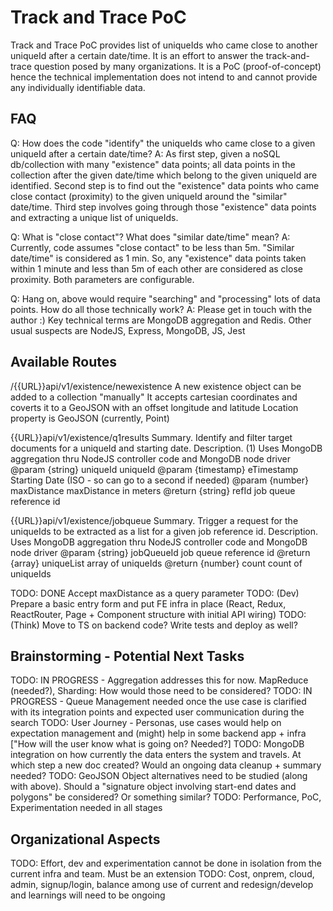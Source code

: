 # Track and Trace PoC
Track and Trace PoC provides list of uniqueIds who came close to another uniqueId after a certain date/time. It is an effort to answer the track-and-trace question posed by many organizations. It is a PoC (proof-of-concept) hence the technical implementation does not intend to and cannot provide any individually identifiable data.

## FAQ
Q: How does the code "identify" the uniqueIds who came close to a given uniqueId after a certain date/time?
A: As first step, given a noSQL db/collection with many "existence" data points; all data points in the collection after the given date/time which belong to the given uniqueId are identified. Second step is to find out the "existence" data points who came close contact (proximity) to the given uniqueId around the "similar" date/time. Third step involves going through those "existence" data points and extracting a unique list of uniqueIds.

Q: What is "close contact"? What does "similar date/time" mean?
A: Currently, code assumes "close contact" to be less than 5m. "Similar date/time" is considered as 1 min. So, any "existence" data points taken within 1 minute and less than 5m of each other are considered as close proximity. Both parameters are configurable.

Q: Hang on, above would require "searching" and "processing" lots of data points. How do all those technically work?
A: Please get in touch with the author :) Key technical terms are MongoDB aggregation and Redis. Other usual suspects are NodeJS, Express, MongoDB, JS, Jest

## Available Routes
/{{URL}}api/v1/existence/newexistence
A new existence object can be added to a collection "manually"
It accepts cartesian coordinates and coverts it to a GeoJSON with an offset longitude and latitude
Location property is GeoJSON (currently, Point)

{{URL}}api/v1/existence/q1results
Summary. Identify and filter target documents for a uniqueId and starting date.
Description. (1) Uses MongoDB aggregation thru NodeJS controller code and MongoDB node driver
@param  {string}        uniqueId        uniqueId 
@param  {timestamp}     eTimestamp      Starting Date (ISO - so can go to a second if needed)
@param  {number}        maxDistance     maxDistance in meters
@return {string}        refId           job queue reference id

{{URL}}api/v1/existence/jobqueue
Summary. Trigger a request for the uniqueIds to be extracted as a list for a given job reference id. 
Description. Uses MongoDB aggregation thru NodeJS controller code and MongoDB node driver
@param  {string}    jobQueueId      job queue reference id
@return {array}     uniqueList      array of uniqueIds
@return {number}    count           count of uniqueIds

TODO: DONE Accept maxDistance as a query parameter
TODO: (Dev) Prepare a basic entry form and put FE infra in place (React, Redux, ReactRouter, Page + Component structure with initial API wiring)
TODO: (Think) Move to TS on backend code? Write tests and deploy as well? 

## Brainstorming - Potential Next Tasks
TODO: IN PROGRESS - Aggregation addresses this for now. MapReduce (needed?), Sharding: How would those need to be considered? 
TODO: IN PROGRESS - Queue Management needed once the use case is clarified with its integration points and expected user communication during the search
TODO: User Journey - Personas, use cases would help on expectation management and (might) help in some backend app + infra ["How will the user know what is going on? Needed?]
TODO: MongoDB integration on how currently the data enters the system and travels. At which step a new doc created? Would an ongoing data cleanup + summary needed? 
TODO: GeoJSON Object alternatives need to be studied (along with above). Should a "signature object involving start-end dates and polygons" be considered? Or something similar?
TODO: Performance, PoC, Experimentation needed in all stages 

## Organizational Aspects
TODO: Effort, dev and experimentation cannot be done in isolation from the current infra and team. Must be an extension
TODO: Cost, onprem, cloud, admin, signup/login, balance among use of current and redesign/develop and learnings will need to be ongoing